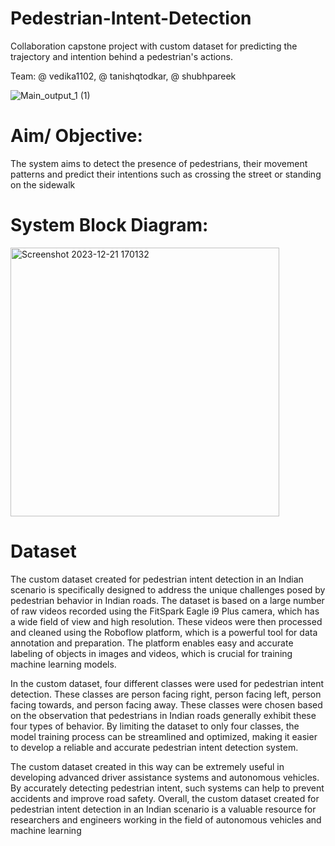 # Pedestrian-Intent-Detection

Collaboration capstone project with custom dataset for predicting the trajectory and intention behind a pedestrian's actions.

Team: @ vedika1102, @ tanishqtodkar, @ shubhpareek


  ![Main_output_1 (1)](https://github.com/Vedika1102/Pedestrian-Intent-Detection/assets/88620694/3238a5c9-81f2-479e-8726-b079e7b0137c)


# Aim/ Objective:

The system aims to detect the presence of pedestrians, their movement patterns and predict their intentions such as crossing the street or standing on the sidewalk

# System Block Diagram:
<img width="430" alt="Screenshot 2023-12-21 170132" src="https://github.com/Vedika1102/Pedestrian-Intent-Detection/assets/88620694/d1d55410-22ca-4d95-ac67-937c0fa8a6d2">


# Dataset

The custom dataset created for pedestrian intent detection in an Indian scenario is specifically designed to address the unique challenges posed by pedestrian behavior in Indian roads. The dataset is based on a large number of raw videos recorded using the FitSpark Eagle i9 Plus camera, which has a wide field of view and high resolution. These videos were then processed and cleaned using the Roboflow platform, which is a powerful tool for data annotation and preparation. The platform enables easy and accurate labeling of objects in images and videos, which is crucial for training machine learning models.

In the custom dataset, four different classes were used for pedestrian intent detection. These classes are person facing right, person facing left, person facing towards, and person facing away. These classes were chosen based on the observation that pedestrians in Indian roads generally exhibit these four types of behavior. By limiting the dataset to only four classes, the model training process can be streamlined and optimized, making it easier to develop a reliable and accurate pedestrian intent detection system.

The custom dataset created in this way can be extremely useful in developing advanced driver assistance systems and autonomous vehicles. By accurately detecting pedestrian intent, such systems can help to prevent accidents and improve road safety. Overall, the custom dataset created for pedestrian intent detection in an Indian scenario is a valuable resource for researchers and engineers working in the field of autonomous vehicles and machine learning
